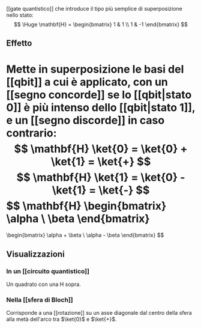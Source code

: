 
[[gate quantistico]] che introduce il tipo più semplice di superposizione nello stato:
$$
\Huge
\mathbf{H} = \begin{bmatrix}
1 & 1 \\
1 & -1
\end{bmatrix}
$$

## Effetto

Mette in superposizione le basi del [[qbit]] a cui è applicato, con un [[segno concorde]] se lo [[qbit|stato 0]] è più intenso dello [[qbit|stato 1]], e un [[segno discorde]] in caso contrario:
$$
\mathbf{H} \ket{0} = \ket{0} + \ket{1} = \ket{+}
$$
$$
\mathbf{H} \ket{1} = \ket{0} - \ket{1} = \ket{-}
$$
$$
\mathbf{H} 
\begin{bmatrix}
	\alpha \\
	\beta
\end{bmatrix}
=
\begin{bmatrix}
	\alpha + \beta \\
	\alpha - \beta
\end{bmatrix}
$$

## Visualizzazioni

### In un [[circuito quantistico]]

Un quadrato con una H sopra.

### Nella [[sfera di Bloch]]

Corrisponde a una [[rotazione]] su un asse diagonale dal centro della sfera alla metà dell'arco tra $\ket{0}$ e $\ket{+}$.
